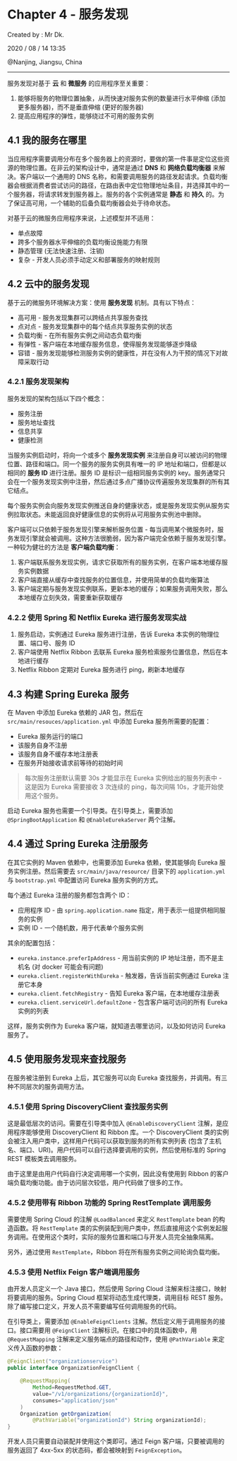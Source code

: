 # Chapter 4 - 服务发现

Created by : Mr Dk.

2020 / 08 / 14 13:35

@Nanjing, Jiangsu, China

---

服务发现对基于 **云** 和 **微服务** 的应用程序至关重要：

1. 能够将服务的物理位置抽象，从而快速对服务实例的数量进行水平伸缩 (添加更多服务器)，而不是垂直伸缩 (更好的服务器)
2. 提高应用程序的弹性，能够绕过不可用的服务实例

## 4.1 我的服务在哪里

当应用程序需要调用分布在多个服务器上的资源时，要做的第一件事是定位这些资源的物理位置。在非云的架构设计中，通常是通过 **DNS** 和 **网络负载均衡器** 来解决。客户端以一个通用的 DNS 名称，和需要调用服务的路径发起请求。负载均衡器会根据消费者尝试访问的路径，在路由表中定位物理地址条目，并选择其中的一个服务器，将请求转发到服务器上。服务的各个实例通常是 **静态** 和 **持久** 的。为了保证高可用，一个辅助的后备负载均衡器会处于待命状态。

对基于云的微服务应用程序来说，上述模型并不适用：

- 单点故障
- 跨多个服务器水平伸缩的负载均衡设施能力有限
- 静态管理 (无法快速注册、注销)
- 复杂 - 开发人员必须手动定义和部署服务的映射规则

## 4.2 云中的服务发现

基于云的微服务环境解决方案：使用 **服务发现** 机制。具有以下特点：

- 高可用 - 服务发现集群可以跨结点共享服务查找
- 点对点 - 服务发现集群中的每个结点共享服务实例的状态
- 负载均衡 - 在所有服务实例之间动态负载均衡
- 有弹性 - 客户端在本地缓存服务信息，使得服务发现能够逐步降级
- 容错 - 服务发现能够检测服务实例的健康性，并在没有人为干预的情况下对故障采取行动

### 4.2.1 服务发现架构

服务发现的架构包括以下四个概念：

- 服务注册
- 服务地址查找
- 信息共享
- 健康检测

当服务实例启动时，将向一个或多个 **服务发现实例** 来注册自身可以被访问的物理位置、路径和端口。同一个服务的服务实例具有唯一的 IP 地址和端口，但都是以相同的 **服务 ID** 进行注册。服务 ID 是标识一组相同服务实例的 key。服务通常只会在一个服务发现实例中注册，然后通过多点广播协议传遍服务发现集群的所有其它结点。

每个服务实例会向服务发现实例推送自身的健康状态，或是服务发现实例从服务实例拉取状态。未能返回良好健康信息的实例将从可用服务实例池中删除。

客户端可以只依赖于服务发现引擎来解析服务位置 - 每当调用某个微服务时，服务发现引擎就会被调用。这种方法很脆弱，因为客户端完全依赖于服务发现引擎。一种较为健壮的方法是 **客户端负载均衡**：

1. 客户端联系服务发现实例，请求它获取所有的服务实例，在客户端本地缓存服务实例数据
2. 客户端直接从缓存中查找服务的位置信息，并使用简单的负载均衡算法
3. 客户端定期与服务发现实例联系，更新本地的缓存；如果服务调用失败，那么本地缓存立刻失效，需要重新获取缓存

### 4.2.2 使用 Spring 和 Netflix Eureka 进行服务发现实战

1. 服务启动，实例通过 Eureka 服务进行注册，告诉 Eureka 本实例的物理位置、端口号、服务 ID
2. 客户端使用 Netflix Ribbon 去联系 Eureka 服务检索服务位置信息，然后在本地进行缓存
3. Netflix Ribbon 定期对 Eureka 服务进行 ping，刷新本地缓存

## 4.3 构建 Spring Eureka 服务

在 Maven 中添加 Eureka 依赖的 JAR 包，然后在 `src/main/resouces/application.yml` 中添加 Eureka 服务所需要的配置：

- Eureka 服务运行的端口
- 该服务自身不注册
- 该服务自身不缓存本地注册表
- 在服务开始接收请求前等待的初始时间

> 每次服务注册默认需要 30s 才能显示在 Eureka 实例给出的服务列表中 - 这是因为 Eureka 需要接收 3 次连续的 ping，每次间隔 10s，才能开始使用这个服务。

启动 Eureka 服务也需要一个引导类。在引导类上，需要添加 `@SpringBootApplication` 和 `@EnableEurekaServer` 两个注解。

## 4.4 通过 Spring Eureka 注册服务

在其它实例的 Maven 依赖中，也需要添加 Eureka 依赖，使其能够向 Eureka 服务实例注册。然后需要去 `src/main/java/resource/` 目录下的 `application.yml` 与 `bootstrap.yml` 中配置访问 Eureka 服务实例的方式。

每个通过 Eureka 注册的服务都包含两个 ID：

- 应用程序 ID - 由 `spring.application.name` 指定，用于表示一组提供相同服务的实例
- 实例 ID - 一个随机数，用于代表单个服务实例

其余的配置包括：

- `eureka.instance.preferIpAddress` - 用当前实例的 IP 地址注册，而不是主机名 (对 docker 可能会有问题)
- `eureka.client.registerWithEureka` - 触发器，告诉当前实例通过 Eureka 注册它本身
- `eureka.client.fetchRegistry` - 告知 Eureka 客户端，在本地缓存注册表
- `eureka.client.serviceUrl.defaultZone` - 包含客户端可访问的所有 Eureka 实例的列表

这样，服务实例作为 Eureka 客户端，就知道去哪里访问，以及如何访问 Eureka 服务了。

## 4.5 使用服务发现来查找服务

在服务被注册到 Eureka 上后，其它服务可以向 Eureka 查找服务，并调用。有三种不同层次的服务调用方法。

### 4.5.1 使用 Spring DiscoveryClient 查找服务实例

这是最低层次的访问。需要在引导类中加入 `@EnableDiscoveryClient` 注解，是应用程序能够使用 DiscoveryClient 和 Ribbon 库。一个 DiscoveryClient 类的实例会被注入用户类中，这样用户代码可以获取到服务的所有实例列表 (包含了主机名、端口、URI)。用户代码可以自行选择要调用的实例，然后使用标准的 Spring REST 模板类去调用服务。

由于这里是由用户代码自行决定调用哪一个实例，因此没有使用到 Ribbon 的客户端负载均衡功能。由于访问层次较低，用户代码做了很多的工作。

### 4.5.2 使用带有 Ribbon 功能的 Spring RestTemplate 调用服务

需要使用 Spring Cloud 的注解 `@LoadBalanced` 来定义 `RestTemplate` bean 的构造函数。将 `RestTemplate` 类的实例装配到用户类中，然后直接用这个实例发起服务调用。在使用这个类时，实际的服务位置和端口与开发人员完全抽象隔离。

另外，通过使用 `RestTemplate`，Ribbon 将在所有服务实例之间轮询负载均衡。

### 4.5.3 使用 Netflix Feign 客户端调用服务

由开发人员定义一个 Java 接口，然后使用 Spring Cloud 注解来标注接口，映射将要调用的服务。Spring Cloud 框架将动态生成代理类，调用目标 REST 服务。除了编写接口定义，开发人员不需要编写任何调用服务的代码。

在引导类上，需要添加 `@EnableFeignClients` 注解。然后定义用于调用服务的接口。接口需要用 `@FeignClient` 注解标识。在接口中的具体函数中，用 `@RequestMapping` 注解来定义服务端点的路径和动作，使用 `@PathVariable` 来定义传入函数的参数：

```java
@FeignClient("organizationservice")
public interface OrganizationFeignClient {

    @RequestMapping(
    	Method=RequestMethod.GET,
        value="/v1/organizations/{organizationId}",
        consumes="application/json"
    )
    Organization getOrganization(
        @PathVariable("organizationId") String organizationId);
}
```

开发人员只需要自动装配并使用这个类即可。通过 Feign 客户端，只要被调用的服务返回了 4xx-5xx 的状态码，都会被映射到 `FeignException`。
